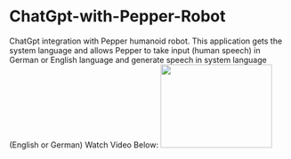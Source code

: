 # ChatGpt-with-Pepper-Robot
ChatGpt integration with Pepper humanoid robot. This application gets the system language and allows Pepper to take input (human speech) in German or English language and generate speech in system language (English or German) 
Watch Video Below:
[<img src="https://img.youtube.com/vi/3E-yKcQctPo/hqdefault.jpg" width="200" height="150"
/>](https://www.youtube.com/embed/3E-yKcQctPo)
